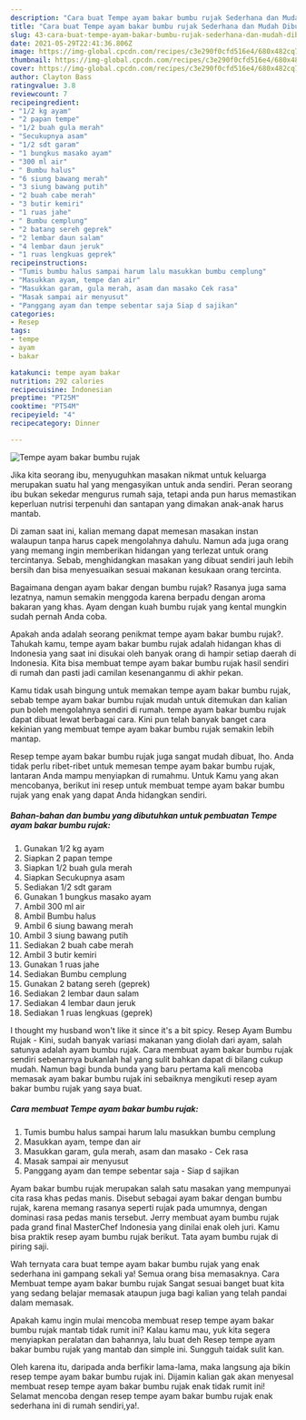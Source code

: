 ```yaml
---
description: "Cara buat Tempe ayam bakar bumbu rujak Sederhana dan Mudah Dibuat"
title: "Cara buat Tempe ayam bakar bumbu rujak Sederhana dan Mudah Dibuat"
slug: 43-cara-buat-tempe-ayam-bakar-bumbu-rujak-sederhana-dan-mudah-dibuat
date: 2021-05-29T22:41:36.806Z
image: https://img-global.cpcdn.com/recipes/c3e290f0cfd516e4/680x482cq70/tempe-ayam-bakar-bumbu-rujak-foto-resep-utama.jpg
thumbnail: https://img-global.cpcdn.com/recipes/c3e290f0cfd516e4/680x482cq70/tempe-ayam-bakar-bumbu-rujak-foto-resep-utama.jpg
cover: https://img-global.cpcdn.com/recipes/c3e290f0cfd516e4/680x482cq70/tempe-ayam-bakar-bumbu-rujak-foto-resep-utama.jpg
author: Clayton Bass
ratingvalue: 3.8
reviewcount: 7
recipeingredient:
- "1/2 kg ayam"
- "2 papan tempe"
- "1/2 buah gula merah"
- "Secukupnya asam"
- "1/2 sdt garam"
- "1 bungkus masako ayam"
- "300 ml air"
- " Bumbu halus"
- "6 siung bawang merah"
- "3 siung bawang putih"
- "2 buah cabe merah"
- "3 butir kemiri"
- "1 ruas jahe"
- " Bumbu cemplung"
- "2 batang sereh geprek"
- "2 lembar daun salam"
- "4 lembar daun jeruk"
- "1 ruas lengkuas geprek"
recipeinstructions:
- "Tumis bumbu halus sampai harum lalu masukkan bumbu cemplung"
- "Masukkan ayam, tempe dan air"
- "Masukkan garam, gula merah, asam dan masako Cek rasa"
- "Masak sampai air menyusut"
- "Panggang ayam dan tempe sebentar saja Siap d sajikan"
categories:
- Resep
tags:
- tempe
- ayam
- bakar

katakunci: tempe ayam bakar 
nutrition: 292 calories
recipecuisine: Indonesian
preptime: "PT25M"
cooktime: "PT54M"
recipeyield: "4"
recipecategory: Dinner

---
```



![Tempe ayam bakar bumbu rujak](https://img-global.cpcdn.com/recipes/c3e290f0cfd516e4/680x482cq70/tempe-ayam-bakar-bumbu-rujak-foto-resep-utama.jpg)

Jika kita seorang ibu, menyuguhkan masakan nikmat untuk keluarga merupakan suatu hal yang mengasyikan untuk anda sendiri. Peran seorang ibu bukan sekedar mengurus rumah saja, tetapi anda pun harus memastikan keperluan nutrisi terpenuhi dan santapan yang dimakan anak-anak harus mantab.

Di zaman  saat ini, kalian memang dapat memesan masakan instan walaupun tanpa harus capek mengolahnya dahulu. Namun ada juga orang yang memang ingin memberikan hidangan yang terlezat untuk orang tercintanya. Sebab, menghidangkan masakan yang dibuat sendiri jauh lebih bersih dan bisa menyesuaikan sesuai makanan kesukaan orang tercinta. 

Bagaimana dengan ayam bakar dengan bumbu rujak? Rasanya juga sama lezatnya, namun semakin menggoda karena berpadu dengan aroma bakaran yang khas. Ayam dengan kuah bumbu rujak yang kental mungkin sudah pernah Anda coba.

Apakah anda adalah seorang penikmat tempe ayam bakar bumbu rujak?. Tahukah kamu, tempe ayam bakar bumbu rujak adalah hidangan khas di Indonesia yang saat ini disukai oleh banyak orang di hampir setiap daerah di Indonesia. Kita bisa membuat tempe ayam bakar bumbu rujak hasil sendiri di rumah dan pasti jadi camilan kesenanganmu di akhir pekan.

Kamu tidak usah bingung untuk memakan tempe ayam bakar bumbu rujak, sebab tempe ayam bakar bumbu rujak mudah untuk ditemukan dan kalian pun boleh mengolahnya sendiri di rumah. tempe ayam bakar bumbu rujak dapat dibuat lewat berbagai cara. Kini pun telah banyak banget cara kekinian yang membuat tempe ayam bakar bumbu rujak semakin lebih mantap.

Resep tempe ayam bakar bumbu rujak juga sangat mudah dibuat, lho. Anda tidak perlu ribet-ribet untuk memesan tempe ayam bakar bumbu rujak, lantaran Anda mampu menyiapkan di rumahmu. Untuk Kamu yang akan mencobanya, berikut ini resep untuk membuat tempe ayam bakar bumbu rujak yang enak yang dapat Anda hidangkan sendiri.

<!--inarticleads1-->

##### Bahan-bahan dan bumbu yang dibutuhkan untuk pembuatan Tempe ayam bakar bumbu rujak:

1. Gunakan 1/2 kg ayam
1. Siapkan 2 papan tempe
1. Siapkan 1/2 buah gula merah
1. Siapkan Secukupnya asam
1. Sediakan 1/2 sdt garam
1. Gunakan 1 bungkus masako ayam
1. Ambil 300 ml air
1. Ambil  Bumbu halus
1. Ambil 6 siung bawang merah
1. Ambil 3 siung bawang putih
1. Sediakan 2 buah cabe merah
1. Ambil 3 butir kemiri
1. Gunakan 1 ruas jahe
1. Sediakan  Bumbu cemplung
1. Gunakan 2 batang sereh (geprek)
1. Sediakan 2 lembar daun salam
1. Sediakan 4 lembar daun jeruk
1. Sediakan 1 ruas lengkuas (geprek)


I thought my husband won&#39;t like it since it&#39;s a bit spicy. Resep Ayam Bumbu Rujak - Kini, sudah banyak variasi makanan yang diolah dari ayam, salah satunya adalah ayam bumbu rujak. Cara membuat ayam bakar bumbu rujak sendiri sebenarnya bukanlah hal yang sulit bahkan dapat di bilang cukup mudah. Namun bagi bunda bunda yang baru pertama kali mencoba memasak ayam bakar bumbu rujak ini sebaiknya mengikuti resep ayam bakar bumbu rujak yang saya buat. 

<!--inarticleads2-->

##### Cara membuat Tempe ayam bakar bumbu rujak:

1. Tumis bumbu halus sampai harum lalu masukkan bumbu cemplung
1. Masukkan ayam, tempe dan air
1. Masukkan garam, gula merah, asam dan masako - Cek rasa
1. Masak sampai air menyusut
1. Panggang ayam dan tempe sebentar saja - Siap d sajikan


Ayam bakar bumbu rujak merupakan salah satu masakan yang mempunyai cita rasa khas pedas manis. Disebut sebagai ayam bakar dengan bumbu rujak, karena memang rasanya seperti rujak pada umumnya, dengan dominasi rasa pedas manis tersebut. Jerry membuat ayam bumbu rujak pada grand final MasterChef Indonesia yang dinilai enak oleh juri. Kamu bisa praktik resep ayam bumbu rujak berikut. Tata ayam bumbu rujak di piring saji. 

Wah ternyata cara buat tempe ayam bakar bumbu rujak yang enak sederhana ini gampang sekali ya! Semua orang bisa memasaknya. Cara Membuat tempe ayam bakar bumbu rujak Sangat sesuai banget buat kita yang sedang belajar memasak ataupun juga bagi kalian yang telah pandai dalam memasak.

Apakah kamu ingin mulai mencoba membuat resep tempe ayam bakar bumbu rujak mantab tidak rumit ini? Kalau kamu mau, yuk kita segera menyiapkan peralatan dan bahannya, lalu buat deh Resep tempe ayam bakar bumbu rujak yang mantab dan simple ini. Sungguh taidak sulit kan. 

Oleh karena itu, daripada anda berfikir lama-lama, maka langsung aja bikin resep tempe ayam bakar bumbu rujak ini. Dijamin kalian gak akan menyesal membuat resep tempe ayam bakar bumbu rujak enak tidak rumit ini! Selamat mencoba dengan resep tempe ayam bakar bumbu rujak enak sederhana ini di rumah sendiri,ya!.

